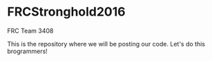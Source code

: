 # FRCStronghold2016
FRC Team 3408

This is the repository where we will be posting our code.  Let's do this brogrammers!